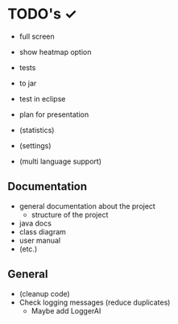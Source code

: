 # TODO's ✓

- full screen
- show heatmap option
- tests
- to jar
- test in eclipse
- plan for presentation

- (statistics)
- (settings)
- (multi language support) 

## Documentation

- general documentation about the project
    - structure of the project
- java docs
- class diagram
- user manual
- (etc.)


## General

- (cleanup code)
- Check logging messages (reduce duplicates)
    - Maybe add LoggerAI
